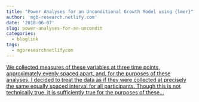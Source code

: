 ```yaml
---
title: "Power Analyses for an Unconditional Growth Model using {lmer}"
author: 'mgb-research.netlify.com'
date: '2018-06-07'
slug: power-analyses-for-an-uncondit
categories:
  - bloglink
tags:
  - mgbresearchnetlifycom
---
```


[We collected measures of these variables at three time points, approximately evenly spaced apart, and, for the purposes of these analyses, I decided to treat the data as if they were collected at precisely the same equally spaced interval for all participants. Though this is not technically true, it is sufficiently true for the purposes of these...<click to read more>](https://mgb-research.netlify.com/post/power-analyses-for-an-unconditional-growth-model-using-lmer/)

